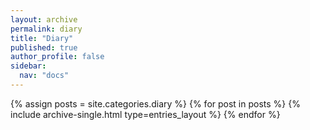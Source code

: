 ```yaml
---
layout: archive
permalink: diary
title: "Diary"
published: true
author_profile: false
sidebar:
  nav: "docs"
---
```


{% assign posts = site.categories.diary %}
{% for post in posts %}
  {% include archive-single.html type=entries_layout %}
{% endfor %}